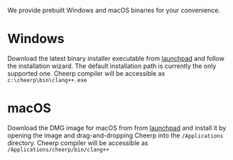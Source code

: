 We provide prebuilt Windows and macOS binaries for your convenience.

# Windows
Download the latest binary installer executable from [launchpad](https://launchpad.net/cheerp/+download) and follow the installation wizard. The default installation path is currently the only supported one. Cheerp compiler will be accessible as `c:\cheerp\bin\clang++.exe`

# macOS
Download the DMG image for macOS from from [launchpad](https://launchpad.net/cheerp/+download) and install it by opening the image and drag-and-dropping Cheerp into the `/Applications` directory. Cheerp compiler will be accessible as `/Applications/cheerp/bin/clang++`
